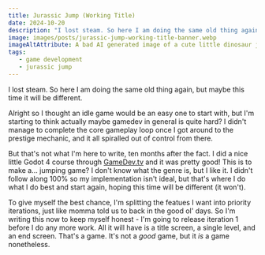 ```yaml
---
title: Jurassic Jump (Working Title)
date: 2024-10-20
description: "I lost steam. So here I am doing the same old thing again, but maybe this time it will be different."
image: images/posts/jurassic-jump-working-title-banner.webp
imageAltAttribute: A bad AI generated image of a cute little dinosaur jumping in mid-air with a meteor hurtling towards the earth in the background.
tags:
   - game development
   - jurassic jump
---
```


I lost steam. So here I am doing the same old thing again, but maybe this time it will be different.

Alright so I thought an idle game would be an easy one to start with, but I'm starting to think actually maybe gamedev in general is quite hard? I didn't manage to complete the core gameplay loop once I got around to the prestige mechanic, and it all spiralled out of control from there.

But that's not what I'm here to write, ten months after the fact. I did a nice little Godot 4 course through [GameDev.tv](https://www.gamedev.tv/) and it was pretty good! This is to make a... jumping game? I don't know what the genre is, but I like it. I didn't follow along 100% so my implementation isn't ideal, but that's where I do what I do best and start again, hoping this time will be different (it won't).

To give myself the best chance, I'm splitting the featues I want into priority iterations, just like momma told us to back in the good ol' days. So I'm writing this now to keep myself honest - I'm going to release iteration 1 before I do any more work. All it will have is a title screen, a single level, and an end screen. That's a game. It's not a _good_ game, but it _is_ a game nonetheless. 

